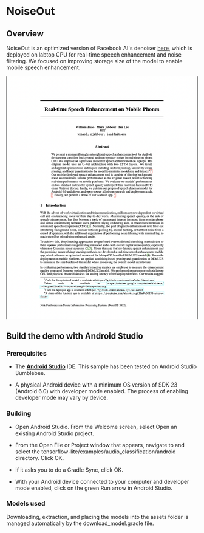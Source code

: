 # NoiseOut

## Overview
NoiseOut is an optimized version of Facebook AI's denoiser [here](https://github.com/facebookresearch/denoiser), which is deployed on labtop CPU for real-time speech enhancement and noise filtering. We focused on improving storage size of the model to enable mobile speech enhancement.

![alt text](./paper.png)

## Build the demo with Android Studio

### Prerequisites

*   The **[Android Studio](https://developer.android.com/studio/index.html)**
    IDE. This sample has been tested on Android Studio Bumblebee.

*   A physical Android device with a minimum OS version of SDK 23 (Android 6.0)
    with developer mode enabled. The process of enabling developer mode may vary
    by device.

### Building

*   Open Android Studio. From the Welcome screen, select Open an existing
    Android Studio project.

*   From the Open File or Project window that appears, navigate to and select
    the tensorflow-lite/examples/audio_classification/android
    directory. Click OK.

*   If it asks you to do a Gradle Sync, click OK.

*   With your Android device connected to your computer and developer mode
    enabled, click on the green Run arrow in Android Studio.

### Models used

Downloading, extraction, and placing the models into the assets folder is
managed automatically by the download_model.gradle file.
